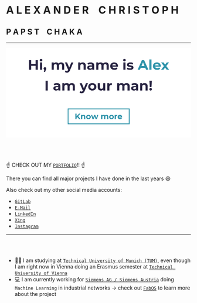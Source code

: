 # A L E X A N D E R &nbsp;&nbsp; C H R I S T O P H

## P A P S T &nbsp;&nbsp; C H A K A

----

<a href = "https://papstchaka.github.io/myportfolio/" target = "_blank" align = "center">
    <img src="assets/title.PNG" alt="Title"/>
</a>

<br></br>

:point_up: CHECK OUT MY [`PORTFOLIO`](https://papstchaka.github.io/myportfolio/)!! :point_up:

There you can find all major projects I have done in the last years :smiley:

Also check out my other social media accounts:

- [`GitLab`](https://gitlab.com/papstchaka)
- [`E-Mail`](mailto:alexander.christoph@tum.de)
- [`LinkedIn`](https://www.linkedin.com/in/alex-christoph/)
- [`Xing`](https://www.xing.com/profile/Alexander_Christoph10)
- [`Instagram`](https://z-p42.www.instagram.com/papstchaka/)

----

<br></br>

- :man_student: I am studying at [`Technical University of Munich (TUM)`](https://www.tum.de/en/), even though I am right now in Vienna doing an Erasmus semester at [`Technical University of Vienna`](https://www.tuwien.at/en/)
- :computer: I am currently working for [`Siemens AG / Siemens Austria`](https://www.siemens.com/global/en.html) doing `Machine Learning` in industrial networks &rightarrow; check out [`FabOS`](https://www.fab-os.org/) to learn more about the project
